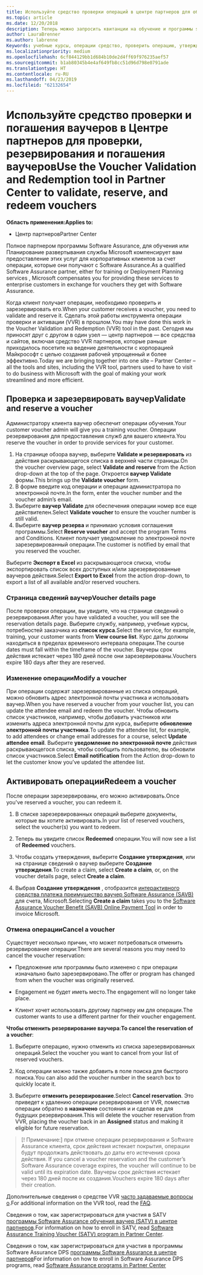 ```yaml
---
title: Используйте средство проверки операций в центре партнеров для обучения и других операций | Центр партнеров
ms.topic: article
ms.date: 12/20/2018
description: Теперь можно запросить квитанции на обучение и программы software assurance в центре партнеров
author: LauraBrenner
ms.author: labrenne
Keywords: учебные курсы, операции средство, проверить операцию, утверждения программы software assurance, DPS, SATV
ms.localizationpriority: medium
ms.openlocfilehash: 6cf844129bb1d684b10de2d4ff69f976235aef57
ms.sourcegitcommit: b1ab80345b4e4af649fb8cc51d96d798e0791ade
ms.translationtype: HT
ms.contentlocale: ru-RU
ms.lasthandoff: 04/23/2019
ms.locfileid: "62132654"
---
```

# <a name="use-the-voucher-validation-and-redemption-tool-in-partner-center-to-validate-reserve-and-redeem-vouchers"></a><span data-ttu-id="925c4-104">Используйте средство проверки и погашения ваучеров в Центре партнеров для проверки, резервирования и погашения ваучеров</span><span class="sxs-lookup"><span data-stu-id="925c4-104">Use the Voucher Validation and Redemption tool in Partner Center to validate, reserve, and redeem vouchers</span></span> 

<span data-ttu-id="925c4-105">**Область применения:**</span><span class="sxs-lookup"><span data-stu-id="925c4-105">**Applies to:**</span></span>

- <span data-ttu-id="925c4-106">Центр партнеров</span><span class="sxs-lookup"><span data-stu-id="925c4-106">Partner Center</span></span>

<span data-ttu-id="925c4-107">Полное партнером программы Software Assurance, для обучения или Планирование развертывания службы Microsoft компенсирует вам предоставление этих услуг для корпоративных клиентов за счет операции, которые они получают с Software Assurance.</span><span class="sxs-lookup"><span data-stu-id="925c4-107">As a qualified Software Assurance partner, either for training or Deployment Planning services , Microsoft compensates you for providing these services to enterprise customers in exchange for vouchers they get with Software Assurance.</span></span>

<span data-ttu-id="925c4-108">Когда клиент получает операции, необходимо проверить и зарезервировать его.</span><span class="sxs-lookup"><span data-stu-id="925c4-108">When your customer receives a voucher, you need to validate and reserve it.</span></span> <span data-ttu-id="925c4-109">Сделать этой работы инструмента операции проверки и активации (VVR) в прошлом.</span><span class="sxs-lookup"><span data-stu-id="925c4-109">You may have done this work in the Voucher Validation and Redemption (VVR) tool in the past.</span></span> <span data-ttu-id="925c4-110">Сегодня мы приносят друг с другом в один узел — центр партнеров — все средства и сайтов, включая средство VVR партнеров, которые раньше приходилось посетите на ведение деятельности с корпорацией Майкрософт с целью создания рабочей упрощенный и более эффективно.</span><span class="sxs-lookup"><span data-stu-id="925c4-110">Today we are bringing together into one site – Partner Center – all the tools and sites, including the VVR tool, partners used to have to visit to do business with Microsoft with the goal of making your work streamlined and more efficient.</span></span>

## <a name="validate-and-reserve-a-voucher"></a><span data-ttu-id="925c4-111">Проверка и зарезервировать ваучер</span><span class="sxs-lookup"><span data-stu-id="925c4-111">Validate and reserve a voucher</span></span>

<span data-ttu-id="925c4-112">Администратору клиента ваучер обеспечит операции обучения.</span><span class="sxs-lookup"><span data-stu-id="925c4-112">Your customer voucher admin will give you a training voucher.</span></span> <span data-ttu-id="925c4-113">Операции резервирования для предоставления служб для вашего клиента.</span><span class="sxs-lookup"><span data-stu-id="925c4-113">You reserve the voucher in order to provide services for your customer.</span></span>

1. <span data-ttu-id="925c4-114">На странице обзора ваучер, выберите **Validate и резервировать** из действия раскрывающегося списка в верхней части страницы.</span><span class="sxs-lookup"><span data-stu-id="925c4-114">On the voucher overview page, select **Validate and reserve** from the Action drop-down at the top of the page.</span></span> <span data-ttu-id="925c4-115">Откроется **ваучер Validate** формы.</span><span class="sxs-lookup"><span data-stu-id="925c4-115">This brings up the **Validate voucher** form.</span></span>
2. <span data-ttu-id="925c4-116">В форме введите код операции и операции администратора по электронной почте.</span><span class="sxs-lookup"><span data-stu-id="925c4-116">In the form, enter the voucher number and the voucher admin’s email.</span></span>
3. <span data-ttu-id="925c4-117">Выберите **ваучер Validate** для обеспечения операции номер все еще действителен.</span><span class="sxs-lookup"><span data-stu-id="925c4-117">Select **Validate voucher** to ensure the voucher number is still valid.</span></span>
4. <span data-ttu-id="925c4-118">Выберите **ваучер резерва** и принимаю условия соглашения программы.</span><span class="sxs-lookup"><span data-stu-id="925c4-118">Select **Reserve voucher** and accept the program Terms and Conditions.</span></span> <span data-ttu-id="925c4-119">Клиент получает уведомление по электронной почте зарезервированный операции.</span><span class="sxs-lookup"><span data-stu-id="925c4-119">The customer is notified by email that you reserved the voucher.</span></span>

<span data-ttu-id="925c4-120">Выберите **Экспорт в Excel** из раскрывающегося списка, чтобы экспортировать список всех доступных и/или зарезервированные ваучеров действия.</span><span class="sxs-lookup"><span data-stu-id="925c4-120">Select **Export to Excel** from the action drop-down, to export a list of all available and/or reserved vouchers.</span></span>

### <a name="voucher-details-page"></a><span data-ttu-id="925c4-121">Страница сведений ваучер</span><span class="sxs-lookup"><span data-stu-id="925c4-121">Voucher details page</span></span>

<span data-ttu-id="925c4-122">После проверки операции, вы увидите, что на странице сведений о резервирования.</span><span class="sxs-lookup"><span data-stu-id="925c4-122">After you have validated a voucher, you will see the reservation details page.</span></span> <span data-ttu-id="925c4-123">Выберите службу, например, учебные курсы, потребностей заказчика из **список курса**.</span><span class="sxs-lookup"><span data-stu-id="925c4-123">Select the service, for example, training, your customer wants from **View course list**.</span></span>
<span data-ttu-id="925c4-124">Курс даты должны находиться в пределах временного интервала операции.</span><span class="sxs-lookup"><span data-stu-id="925c4-124">The course dates must fall within the timeframe of the voucher.</span></span> <span data-ttu-id="925c4-125">Ваучеры срок действия истекает через 180 дней после они зарезервированы.</span><span class="sxs-lookup"><span data-stu-id="925c4-125">Vouchers expire 180 days after they are reserved.</span></span>

### <a name="modify-a-voucher"></a><span data-ttu-id="925c4-126">Изменение операции</span><span class="sxs-lookup"><span data-stu-id="925c4-126">Modify a voucher</span></span>

<span data-ttu-id="925c4-127">При операции содержат зарезервированные из списка операций, можно обновить адрес электронной почты участника и использовать ваучер.</span><span class="sxs-lookup"><span data-stu-id="925c4-127">When you have reserved a voucher from your voucher list, you can update the attendee email and redeem the voucher.</span></span> <span data-ttu-id="925c4-128">Чтобы обновить список участников, например, чтобы добавить участников или изменить адреса электронной почты для курса, выберите **обновление электронной почты участника**.</span><span class="sxs-lookup"><span data-stu-id="925c4-128">To update the attendee list, for example, to add attendees or change email addresses for a course, select **Update attendee email**.</span></span> <span data-ttu-id="925c4-129">Выберите **уведомление по электронной почте** действия раскрывающегося списка, чтобы сообщить пользователю, вы обновили список участников.</span><span class="sxs-lookup"><span data-stu-id="925c4-129">Select **Email notification** from the Action drop-down to let the customer know you’ve updated the attendee list.</span></span>

## <a name="redeem-a-voucher"></a><span data-ttu-id="925c4-130">Активировать операции</span><span class="sxs-lookup"><span data-stu-id="925c4-130">Redeem a voucher</span></span>

<span data-ttu-id="925c4-131">После операции зарезервированы, его можно активировать.</span><span class="sxs-lookup"><span data-stu-id="925c4-131">Once you've reserved a voucher, you can redeem it.</span></span> 

1. <span data-ttu-id="925c4-132">В списке зарезервированных операций выберите документы, которые вы хотите активировать.</span><span class="sxs-lookup"><span data-stu-id="925c4-132">In your list of reserved vouchers, select the voucher(s) you want to redeem.</span></span> 
2. <span data-ttu-id="925c4-133">Теперь вы увидите список **Redeemed** операции.</span><span class="sxs-lookup"><span data-stu-id="925c4-133">You will now see a list of **Redeemed** vouchers.</span></span>

4. <span data-ttu-id="925c4-134">Чтобы создать утверждения, выберите **Создание утверждения**, или на странице сведений о ваучер выберите **Создание утверждения**.</span><span class="sxs-lookup"><span data-stu-id="925c4-134">To create a claim, select **Create a claim**, or, on the voucher details page, select **Create a claim**.</span></span>

5. <span data-ttu-id="925c4-135">Выбрав **Создание утверждения** , отобразится [интерактивного средства платежа преимущество ваучер Software Assurance (SAVB)](https://planningservices.partners.extranet.microsoft.com/en/Pages/getpaid.aspx) для счета, Microsoft.</span><span class="sxs-lookup"><span data-stu-id="925c4-135">Selecting **Create a claim** takes you to the [Software Assurance Voucher Benefit (SAVB) Online Payment Tool](https://planningservices.partners.extranet.microsoft.com/en/Pages/getpaid.aspx) in order to invoice Microsoft.</span></span>


### <a name="cancel-a-voucher"></a><span data-ttu-id="925c4-136">Отмена операции</span><span class="sxs-lookup"><span data-stu-id="925c4-136">Cancel a voucher</span></span>

<span data-ttu-id="925c4-137">Существует несколько причин, что может потребоваться отменить резервирование операции:</span><span class="sxs-lookup"><span data-stu-id="925c4-137">There are several reasons you may need to cancel the voucher reservation:</span></span>

- <span data-ttu-id="925c4-138">Предложение или программы было изменено с при операции изначально было зарезервировано.</span><span class="sxs-lookup"><span data-stu-id="925c4-138">The offer or program has changed from when the voucher was originally reserved.</span></span>

- <span data-ttu-id="925c4-139">Engagement не будет иметь место.</span><span class="sxs-lookup"><span data-stu-id="925c4-139">The engagement will no longer take place.</span></span>

- <span data-ttu-id="925c4-140">Клиент хочет использовать другому партнеру им для операции.</span><span class="sxs-lookup"><span data-stu-id="925c4-140">The customer wants to use a different partner for their voucher engagement.</span></span>

<span data-ttu-id="925c4-141">**Чтобы отменить резервирование ваучера**:</span><span class="sxs-lookup"><span data-stu-id="925c4-141">**To cancel the reservation of a voucher**:</span></span>

1. <span data-ttu-id="925c4-142">Выберите операцию, нужно отменить из списка зарезервированных операций.</span><span class="sxs-lookup"><span data-stu-id="925c4-142">Select the voucher you want to cancel from your list of reserved vouchers.</span></span>

2. <span data-ttu-id="925c4-143">Код операции можно также добавить в поле поиска для быстрого поиска.</span><span class="sxs-lookup"><span data-stu-id="925c4-143">You can also add the voucher number in the search box to quickly locate it.</span></span> 

3. <span data-ttu-id="925c4-144">Выберите **отменить резервирование**.</span><span class="sxs-lookup"><span data-stu-id="925c4-144">Select **Cancel reservation**.</span></span> <span data-ttu-id="925c4-145">Это приведет к удалению операции резервирования от VVR, поместив операции обратно в **назначено** состояния и и сделав ее для будущих резервирования.</span><span class="sxs-lookup"><span data-stu-id="925c4-145">This will delete the voucher reservation from VVR, placing the voucher back in an **Assigned** status and making it eligible for future reservation.</span></span>

>[! Примечание:]<span data-ttu-id="925c4-146"> при отмене операции резервирования и Software Assurance клиента, срок действия истекает покрытия, операции будут продолжать действовать до даты его истечения срока действия.</span><span class="sxs-lookup"><span data-stu-id="925c4-146"> If you cancel a voucher reservation and the customer’s Software Assurance coverage expires, the voucher will continue to be valid until its expiration date.</span></span> <span data-ttu-id="925c4-147">Ваучеры срок действия истекает через 180 дней после их создания.</span><span class="sxs-lookup"><span data-stu-id="925c4-147">Vouchers expire 180 days after their creation.</span></span>

<span data-ttu-id="925c4-148">Дополнительные сведения о средстве VVR [часто задаваемые вопросы о](vvr-faq.md).</span><span class="sxs-lookup"><span data-stu-id="925c4-148">For additional information on the VVR tool, read the [FAQ](vvr-faq.md).</span></span>

<span data-ttu-id="925c4-149">Сведения о том, как зарегистрироваться для участия в SATV [программы Software Assurance обучения ваучер (SATV) в центре партнеров](software-assurance-satv.md).</span><span class="sxs-lookup"><span data-stu-id="925c4-149">For information on how to enroll in SATV, read [Software Assurance Training Voucher (SATV) program in Partner Center](software-assurance-satv.md).</span></span>

<span data-ttu-id="925c4-150">Сведения о том, как зарегистрироваться для участия в программы Software Assurance DPS [программы Software Assurance в центре партнеров](software-assurance-dps.md)</span><span class="sxs-lookup"><span data-stu-id="925c4-150">For information on how to enroll in Software Assurance DPS programs, read [Software Assurance programs in Partner Center](software-assurance-dps.md)</span></span>

